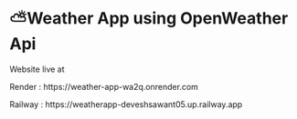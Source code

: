 <h1>⛅Weather App using OpenWeather Api</h1>
<p>Website live at </p>
<p>Render  : https://weather-app-wa2q.onrender.com</p>
<p>Railway : https://weatherapp-deveshsawant05.up.railway.app</p>
